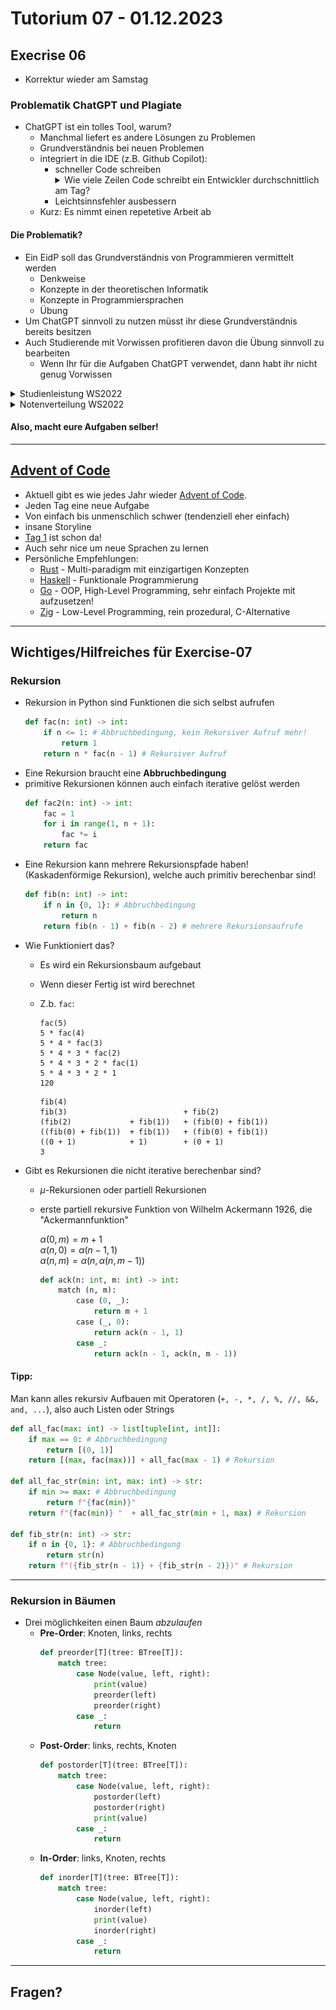 # Tutorium 07 - 01.12.2023

## Execrise 06

- Korrektur wieder am Samstag

### Problematik ChatGPT und Plagiate

- ChatGPT ist ein tolles Tool, warum?
    - Manchmal liefert es andere Lösungen zu Problemen
    - Grundverständnis bei neuen Problemen
    - integriert in die IDE (z.B. Github Copilot):
        - schneller Code schreiben
            <details>
            <summary>Wie viele Zeilen Code schreibt ein Entwickler durchschnittlich am Tag?</summary>
            <space><space><space><space>10 bis 50 Codezeilen
            </details>
        - Leichtsinnsfehler ausbessern
    - Kurz: Es nimmt einen repetetive Arbeit ab

#### Die Problematik?

- Ein EidP soll das Grundverständnis von Programmieren vermittelt werden
    - Denkweise
    - Konzepte in der theoretischen Informatik
    - Konzepte in Programmiersprachen
    - Übung
- Um ChatGPT sinnvoll zu nutzen müsst ihr diese Grundverständnis bereits besitzen
- Auch Studierende mit Vorwissen profitieren davon die Übung sinnvoll zu bearbeiten
    - Wenn Ihr für die Aufgaben ChatGPT verwendet, dann habt ihr nicht genug Vorwissen

<details>
<summary>Studienleistung WS2022</summary>
<img src="./img/ws2022-studienleistung.png" width=833 height=auto>
</details>
<details>
<summary>Notenverteilung WS2022</summary>
<img src="./img/ws2022-notenverteilung.png" width=833 height=auto>
</details>


#### Also, macht eure Aufgaben selber!

---

## [Advent of Code](https://adventofcode.com/)

- Aktuell gibt es wie jedes Jahr wieder [Advent of Code](https://adventofcode.com/).
- Jeden Tag eine neue Aufgabe
- Von einfach bis unmenschlich schwer (tendenziell eher einfach)
- insane Storyline
- [Tag 1](https://adventofcode.com/2023/day/1) ist schon da!
- Auch sehr nice um neue Sprachen zu lernen
- Persönliche Empfehlungen:
    - [Rust](https://www.rust-lang.org/) - Multi-paradigm mit einzigartigen Konzepten
    - [Haskell](https://www.haskell.org/) - Funktionale Programmierung
    - [Go](https://go.dev/) - OOP, High-Level Programming, sehr einfach Projekte mit aufzusetzen!
    - [Zig](https://ziglang.org/) - Low-Level Programming, rein prozedural, C-Alternative

----

## Wichtiges/Hilfreiches für Exercise-07

### Rekursion

- Rekursion in Python sind Funktionen die sich selbst aufrufen
    ```python
    def fac(n: int) -> int:
        if n <= 1: # Abbruchbedingung, kein Rekursiver Aufruf mehr!
            return 1
        return n * fac(n - 1) # Rekursiver Aufruf
    ```
- Eine Rekursion braucht eine **Abbruchbedingung**
- primitive Rekursionen können auch einfach iterative gelöst werden
    ```python
    def fac2(n: int) -> int:
        fac = 1
        for i in range(1, n + 1):
            fac *= i
        return fac
    ```
- Eine Rekursion kann mehrere Rekursionspfade haben! (Kaskadenförmige Rekursion), welche auch primitiv berechenbar sind!
    ```python
    def fib(n: int) -> int:
        if n in {0, 1}: # Abbruchbedingung
            return n
        return fib(n - 1) + fib(n - 2) # mehrere Rekursionsaufrufe
    ```
- Wie Funktioniert das?
    -  Es wird ein Rekursionsbaum aufgebaut
    -  Wenn dieser Fertig ist wird berechnet
    -  Z.b. `fac`:
        ```
        fac(5)
        5 * fac(4)
        5 * 4 * fac(3)
        5 * 4 * 3 * fac(2)
        5 * 4 * 3 * 2 * fac(1)
        5 * 4 * 3 * 2 * 1
        120
        ```

        ```
        fib(4)
        fib(3)                          + fib(2)
        (fib(2)             + fib(1))   + (fib(0) + fib(1))
        ((fib(0) + fib(1))  + fib(1))   + (fib(0) + fib(1))
        ((0 + 1)            + 1)        + (0 + 1)
        3
        ```
- Gibt es Rekursionen die nicht iterative berechenbar sind?
    - $\mu$-Rekursionen oder partiell Rekursionen
    - erste partiell rekursive Funktion von Wilhelm Ackermann 1926, die "Ackermannfunktion"

        $\alpha(0, m) = m + 1$ \
        $\alpha(n, 0) = \alpha(n - 1, 1)$ \
        $\alpha(n, m) = \alpha(n, \alpha(n, m - 1))$

        ```python
        def ack(n: int, m: int) -> int:
            match (n, m):
                case (0, _):
                    return m + 1
                case (_, 0):
                    return ack(n - 1, 1)
                case _:
                    return ack(n - 1, ack(n, m - 1))
        ```

#### Tipp:

Man kann alles rekursiv Aufbauen mit Operatoren (`+, -, *, /, %, //, &&, and, ...`), also auch Listen oder Strings

```python
def all_fac(max: int) -> list[tuple[int, int]]:
    if max == 0: # Abbruchbedingung
        return [(0, 1)]
    return [(max, fac(max))] + all_fac(max - 1) # Rekursion

def all_fac_str(min: int, max: int) -> str:
    if min >= max: # Abbruchbedingung
        return f"{fac(min)}"
    return f"{fac(min)} "  + all_fac_str(min + 1, max) # Rekursion

def fib_str(n: int) -> str:
    if n in {0, 1}: # Abbruchbedingung
        return str(n)
    return f"({fib_str(n - 1)} + {fib_str(n - 2)})" # Rekursion
```

---

### Rekursion in Bäumen

- Drei möglichkeiten einen Baum *abzulaufen*
    - **Pre-Order**: Knoten, links, rechts
        ```python
        def preorder[T](tree: BTree[T]):
            match tree:
                case Node(value, left, right):
                    print(value)
                    preorder(left)
                    preorder(right)
                case _:
                    return
        ```
    - **Post-Order**: links, rechts, Knoten
        ```python
        def postorder[T](tree: BTree[T]):
            match tree:
                case Node(value, left, right):
                    postorder(left)
                    postorder(right)
                    print(value)
                case _:
                    return
        ```
    - **In-Order**: links, Knoten, rechts
        ```python
        def inorder[T](tree: BTree[T]):
            match tree:
                case Node(value, left, right):
                    inorder(left)
                    print(value)
                    inorder(right)
                case _:
                    return
        ```

---

## Fragen?

